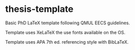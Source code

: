 # thesis-template
Basic PhD LaTeX template following QMUL EECS guidelines.

Template uses XeLaTeX the use fonts available on the OS.

Template uses APA 7th ed. referencing style with BibLaTeX.
